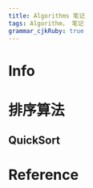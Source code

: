 ```yaml
---
title: Algorithms 笔记
tags: Algorithm， 笔记
grammar_cjkRuby: true
---
```


# Info

# 排序算法

## QuickSort

# Reference